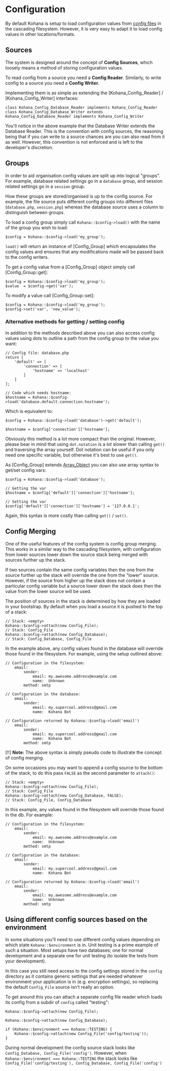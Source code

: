 # Configuration

By default Kohana is setup to load configuration values from [config files](files/config) in the
cascading filesystem. However, it is very easy to adapt it to load config values in other
locations/formats.

## Sources

The system is designed around the concept of **Config Sources**, which loosely means a method of
storing configuration values.

To read config from a source you need a **Config Reader**. Similarly, to write config to a source
you need a **Config Writer**.

Implementing them is as simple as extending the
[Kohana_Config_Reader] / [Kohana_Config_Writer] interfaces:

    class Kohana_Config_Database_Reader implements Kohana_Config_Reader
    class Kohana_Config_Database_Writer extends Kohana_Config_Database_Reader implements Kohana_Config_Writer

You'll notice in the above example that the Database Writer extends the Database Reader.
This is the convention with config sources, the reasoning being that if you can write to a
source chances are you can also read from it as well. However, this convention is not enforced
and is left to the developer's discretion.

## Groups

In order to aid organisation config values are split up into logical "groups". For example,
database related settings go in a `database` group, and session related settings go in a
`session` group.

How these groups are stored/organised is up to the config source. For example, the file source
puts different config groups into different files (`database.php`, `session.php`) whereas
the database source uses a column to distinguish between groups.

To load a config group simply call `Kohana::$config->load()` with the name of the group you wish to load:

    $config = Kohana::$config->load('my_group');

`load()` will return an instance of [Config_Group] which encapsulates the config values and ensures
that any modifications made will be passed back to the config writers.

To get a config value from a [Config_Group] object simply call [Config_Group::get]:

    $config = Kohana::$config->load('my_group');
    $value  = $config->get('var');

To modify a value call [Config_Group::set]:

    $config = Kohana::$config->load('my_group');
    $config->set('var', 'new_value');

### Alternative methods for getting / setting config

In addition to the methods described above you can also access config values using dots to outline a path
from the config group to the value you want:

    // Config file: database.php
    return [
        'default' => [
            'connection' => [
                'hostname' => 'localhost'
            ]
        ]
    ];

    // Code which needs hostname:
    $hostname = Kohana::$config->load('database.default.connection.hostname');


Which is equivalent to:

    $config = Kohana::$config->load('database')->get('default');

    $hostname = $config['connection']['hostname'];

Obviously this method is a lot more compact than the original. However, please bear in mind that using
`dot.notation` is a _lot_ slower than calling `get()` and traversing the array yourself. Dot notation
can be useful if you only need one specific variable, but otherwise it's best to use `get()`.

As [Config_Group] extends [Array_Object](http://php.net/manual/en/class.arrayobject.php) you can also use array
syntax to get/set config vars:

    $config = Kohana::$config->load('database');

    // Getting the var
    $hostname = $config['default']['connection']['hostname'];

    // Setting the var
    $config['default']['connection']['hostname'] = '127.0.0.1';

Again, this syntax is more costly than calling `get()` / `set()`.

## Config Merging

One of the useful features of the config system is config group merging. This works in a similar way
to the cascading filesystem, with configuration from lower sources lower down the source stack being
merged with sources further up the stack.

If two sources contain the same config variables then the one from the source further up the stack will
override the one from the "lower" source. However, if the source from higher up the stack does not contain
a particular config variable but a source lower down the stack does then the value from the lower source will
be used.

The position of sources in the stack is determined by how they are loaded in your bootstrap.
By default when you load a source it is pushed to the top of a stack:

    // Stack: <empty>
    Kohana::$config->attach(new Config_File);
    // Stack: Config_File
    Kohana::$config->attach(new Config_Database);
    // Stack: Config_Database, Config_File

In the example above, any config values found in the database will override those found in the filesystem.
For example, using the setup outlined above:

    // Configuration in the filesystem:
        email:
            sender:
                email: my.awesome.address@example.com
                name:  Unknown
            method: smtp

    // Configuration in the database:
        email:
            sender:
                email: my.supercool.address@gmail.com
                name:  Kohana Bot

    // Configuration returned by Kohana::$config->load('email')
        email:
            sender:
                email: my.supercool.address@gmail.com
                name:  Kohana Bot
            method: smtp

[!!] **Note:** The above syntax is simply pseudo code to illustrate the concept of config merging.

On some occasions you may want to append a config source to the bottom of the stack, to do this pass `FALSE`
as the second parameter to `attach()`:

    // Stack: <empty>
    Kohana::$config->attach(new Config_File);
    // Stack: Config_File
    Kohana::$config->attach(new Config_Database, FALSE);
    // Stack: Config_File, Config_Database

In this example, any values found in the filesystem will override those found in the db. For example:

    // Configuration in the filesystem:
        email:
            sender:
                email: my.awesome.address@example.com
                name:  Unknown
            method: smtp

    // Configuration in the database:
        email:
            sender:
                email: my.supercool.address@gmail.com
                name:  Kohana Bot

    // Configuration returned by Kohana::$config->load('email')
        email:
            sender:
                email: my.awesome.address@example.com
                name:  Unknown
            method: smtp

## Using different config sources based on the environment

In some situations you'll need to use different config values depending on which state `Kohana::$environment`
is in. Unit testing is a prime example of such a situation. Most setups have two databases; one for normal
development and a separate one for unit testing (to isolate the tests from your development).

In this case you still need access to the config settings stored in the `config` directory as it contains generic
settings that are needed whatever environment your application is in (e.g. encryption settings),
so replacing the default `Config_File` source isn't really an option.

To get around this you can attach a separate config file reader which loads its config from a subdir of `config` called
"testing":

    Kohana::$config->attach(new Config_File);

    Kohana::$config->attach(new Config_Database);

    if (Kohana::$environment === Kohana::TESTING) {
        Kohana::$config->attach(new Config_File('config/testing'));
    }

During normal development the config source stack looks like `Config_Database, Config_File('config')`. However,
when `Kohana::$environment === Kohana::TESTING` the stack looks like `Config_File('config/testing'), Config_Database, Config_File('config')`